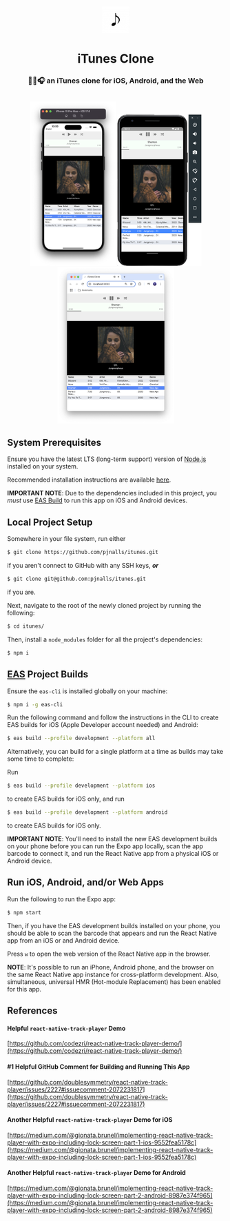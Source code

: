 <div align="center">
  <img alt="icon" src="./assets/itunes.avif" width="64">
</div>

<h1 align="center"> 
  iTunes Clone
</h1>

<h3 align="center">
  🍎🎵🎧 an iTunes clone for iOS, Android, and the Web
</h3>

<br/>

<div align="center">
  <img alt="iPhone demo image" src="./assets/preview/ios.avif" width="200px">
  <img alt="Android-phone demo image" src="./assets/preview/android.avif" width="195px">
  <img alt="Web demo image" src="./assets/preview/desktop.avif" width="270px">
</div>

## System Prerequisites

Ensure you have the latest LTS (long-term support) version of [Node.js](https://nodejs.org/) installed on your system.

Recommended installation instructions are available [here](https://nodejs.org/en/download/package-manager).

**IMPORTANT NOTE**: Due to the dependencies included in this project, you _must_ use [EAS Build](https://docs.expo.dev/build/introduction/) to run this app on iOS and Android devices.

## Local Project Setup

Somewhere in your file system, run either

```bash
$ git clone https://github.com/pjnalls/itunes.git
```

if you aren't connect to GitHub with any SSH keys, **_or_**

```bash
$ git clone git@github.com:pjnalls/itunes.git
```

if you are.

Next, navigate to the root of the newly cloned project by running the following:

```bash
$ cd itunes/
```

Then, install a `node_modules` folder for all the project's dependencies:

```bash
$ npm i
```

## [EAS](https://docs.expo.dev/build/introduction/) Project Builds

Ensure the `eas-cli` is installed globally on your machine:

```bash
$ npm i -g eas-cli
```

Run the following command and follow the instructions in the CLI to create EAS builds for iOS (Apple Developer account needed) and Android:

```bash
$ eas build --profile development --platform all
```

Alternatively, you can build for a single platform at a time as builds may take some time to complete:

Run

```bash
$ eas build --profile development --platform ios
```

to create EAS builds for iOS only, and run

```bash
$ eas build --profile development --platform android
```

to create EAS builds for iOS only.

**IMPORTANT NOTE**: You'll need to install the new EAS development builds on your phone before you can run the Expo app locally, scan the app barcode to connect it, and run the React Native app from a physical iOS or Android device.

## Run iOS, Android, and/or Web Apps

Run the following to run the Expo app:

```bash
$ npm start
```

Then, if you have the EAS development builds installed on your phone, you should be able to scan the barcode that appears and run the React Native app from an iOS or and Android device.

Press `w` to open the web version of the React Native app in the browser.

**NOTE**: It's possible to run an iPhone, Android phone, and the browser on the same React Native app instance for cross-platform development. Also, simultaneous, universal HMR (Hot-module Replacement) has been enabled for this app.

## References

#### Helpful `react-native-track-player` Demo

[https://github.com/codezri/react-native-track-player-demo/](https://github.com/codezri/react-native-track-player-demo/)

#### #1 Helpful GitHub Comment for Building and Running This App

[https://github.com/doublesymmetry/react-native-track-player/issues/2227#issuecomment-2072231817](https://github.com/doublesymmetry/react-native-track-player/issues/2227#issuecomment-2072231817)

#### Another Helpful `react-native-track-player` Demo for iOS

[https://medium.com/@gionata.brunel/implementing-react-native-track-player-with-expo-including-lock-screen-part-1-ios-9552fea5178c](https://medium.com/@gionata.brunel/implementing-react-native-track-player-with-expo-including-lock-screen-part-1-ios-9552fea5178c)

#### Another Helpful `react-native-track-player` Demo for Android

[https://medium.com/@gionata.brunel/implementing-react-native-track-player-with-expo-including-lock-screen-part-2-android-8987e374f965](https://medium.com/@gionata.brunel/implementing-react-native-track-player-with-expo-including-lock-screen-part-2-android-8987e374f965)
